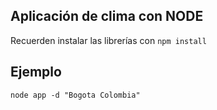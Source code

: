 ## Aplicación de clima con NODE

Recuerden instalar las librerías con ```npm install```

## Ejemplo

```
node app -d "Bogota Colombia"
```